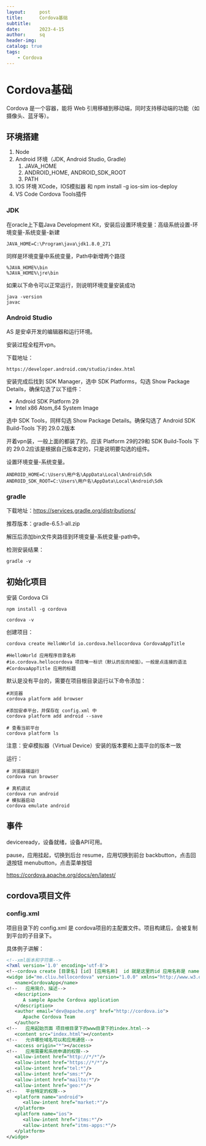 ```yaml
---
layout:     post
title:      Cordova基础
subtitle:   
date:       2023-4-15
author:     sq
header-img: 
catalog: true
tags:
    - Cordova
---
```

# Cordova基础
Cordova 是一个容器，能将 Web 引用移植到移动端，同时支持移动端的功能（如摄像头、蓝牙等）。

## 环境搭建
1. Node
2. Android 环境（JDK, Android Studio, Gradle)
   1. JAVA_HOME
   2. ANDROID_HOME, ANDROID_SDK_ROOT
   3. PATH
3. IOS 环境 XCode，IOS模拟器 和 npm install -g ios-sim ios-deploy
4. VS Code Cordova Tools插件

### JDK
在oracle上下载Java Development Kit，安装后设置环境变量：高级系统设置-环境变量-系统变量-新建
```
JAVA_HOME=C:\Program\java\jdk1.8.0_271
```

同样是环境变量中系统变量，Path中新增两个路径
```
%JAVA_HOME%\bin
%JAVA_HOME%\jre\bin
```

如果以下命令可以正常运行，则说明环境变量安装成功
```shell
java -version
javac
```

### Android Studio
AS 是安卓开发的编辑器和运行环境。

安装过程全程开vpn。

下载地址：
```
https://developer.android.com/studio/index.html
```

安装完成后找到 SDK Manager，选中 SDK Platforms，勾选 Show Package Details，确保勾选了以下组件：
- Android SDK Platform 29
- Intel x86 Atom_64 System Image

选中 SDK Tools，同样勾选 Show Package Details。确保勾选了 Android SDK Build-Tools 下的 29.0.2版本

开着vpn装，一般上面的都装了的。应该 Platform 29的29和 SDK Build-Tools 下的 29.0.2应该是根据自己版本定的，只是说明要勾选的组件。

设置环境变量-系统变量。
```
ANDROID_HOME=C:\Users\用户名\AppData\Local\Android\Sdk
ANDROID_SDK_ROOT=C:\Users\用户名\AppData\Local\Android\Sdk
```

### gradle
下载地址：https://services.gradle.org/distributions/

推荐版本：gradle-6.5.1-all.zip

解压后添加bin文件夹路径到环境变量-系统变量-path中。

检测安装结果：
```shell
gradle -v
```

## 初始化项目
安装 Cordova Cli
```shell
npm install -g cordova

cordova -v
```

创建项目：
```shell
cordova create HelloWorld io.cordova.hellocordova CordovaAppTitle

#HelloWorld 应用程序目录名称
#io.cordova.hellocordova 项目唯一标识（默认的反向域值）。一般是点连接的语法
#CordovaAppTitle 应用的标题
```

默认是没有平台的，需要在项目根目录运行以下命令添加：
```shell
#浏览器
cordova platform add browser

#添加安卓平台，并保存在 config.xml 中
cordova platform add android --save

# 查看当前平台
cordova platform ls
```

注意：安卓模拟器（Virtual Device）安装的版本要和上面平台的版本一致

运行：
```shell
# 浏览器端运行
cordova run browser

# 真机调试
cordova run android
# 模拟器启动
cordova emulate android
```

## 事件
deviceready，设备就绪，设备API可用。

pause，应用挂起，切换到后台
resume，应用切换到前台
backbutton，点击回退按钮
menubutton，点击菜单按钮

https://cordova.apache.org/docs/en/latest/

## cordova项目文件

### config.xml
项目目录下的 config.xml 是 cordova项目的主配置文件。项目构建后，会被复制到平台的子目录下。

具体例子讲解：
```xml
<!--xml版本和字符集-->
<?xml version='1.0' encoding='utf-8'>
<!--cordova create [目录名] [id] [应用名称]  id 就是这里的id 应用名称是 name 标签的内容-->
<widge id="me.cliu.hellocordova" version="1.0.0" xmlns="http://www.w3.org/ns/widgets" xmlns:cdv="http://cordova.apache.org/ns/1.0">
   <name>CordovaApp</name>
<!--   应用简介、描述-->
   <description>
      A sample Apache Cordova application
   </description>
   <author email="dev@apache.org" href="http://cordova.io">
      Apache Cordova Team
   </author>
<!--   应用起始页面 项目根目录下的www目录下的index.html-->
   <content src="index.html"></content>
<!--   允许哪些域名可以和应用通信-->
   <access origin="*"></access>
<!--   应用需要和系统申请的权限-->
   <allow-intent href="http://*/*"/>
   <allow-intent href="https://*/*"/>
   <allow-intent href="tel:*"/>
   <allow-intent href="sms:*"/>
   <allow-intent href="mailto:*"/>
   <allow-intent href="geo:*"/>
<!--   平台特定的权限-->
   <platform name="android">
      <allow-intent href="market:*"/>
   </platform>
   <platform name="ios">
      <allow-intent href="itms:*"/>
      <allow-intent href="itms-apps:*"/>
   </platform>
</widge>
```
